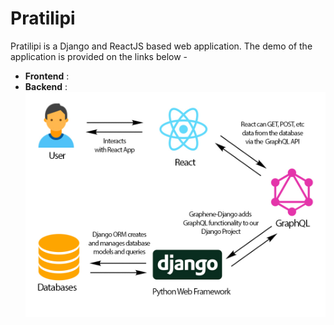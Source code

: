# Pratilipi

Pratilipi is a Django and ReactJS based web application.
The demo of the application is provided on the links below -
* **Frontend** : 
* **Backend**  : 
![Web application architecture](https://raw.githubusercontent.com/ncp-project/Pratilipi/master/Images/architecture.jpg)